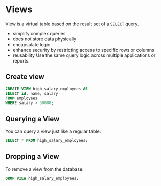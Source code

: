 # Views

View is a virtual table based on the result set of a `SELECT` query.

- simplify complex queries
- does not store data physically
- encapsulate logic
- enhance security by restricting access to specific rows or columns
- reusability Use the same query logic across multiple applications or reports.

## Create view

```sql
CREATE VIEW high_salary_employees AS
SELECT id, name, salary
FROM employees
WHERE salary > 50000;
```

## Querying a View

You can query a view just like a regular table:

```sql
SELECT * FROM high_salary_employees;
```

## Dropping a View

To remove a view from the database:

```sql
DROP VIEW high_salary_employees;
```
